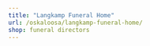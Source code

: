 ```yaml
---
title: "Langkamp Funeral Home"
url: /oskaloosa/langkamp-funeral-home/
shop: funeral directors
---
```

